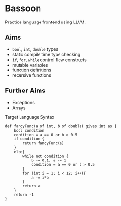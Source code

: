 # Bassoon
Practice language frontend using LLVM.

## Aims
- `bool`, `int`, `double` types
- static compile time type checking
- `if`, `for`, `while` control flow constructs
- mutable variables
- function definitions
- recursive functions

## Further Aims
- Exceptions
- Arrays

Target Language Syntax
```
def fancyFunc(a of int, b of double) gives int as {
    bool condition
    condition = a == 0 or b > 0.5
    if condition {
        return fancyFunc(a)
    }
    else{
        while not condition {
            b -= 0.1; a -= 1
            condition = a == 0 or b > 0.5
        }
        for (int i = 1; i < 12; i++){
            a -= i*b
        }
        return a
    }
    return -1
}
```
